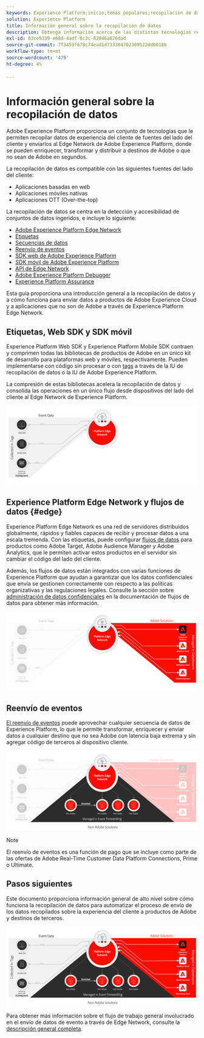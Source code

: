 ```yaml
---
keywords: Experience Platform;inicio;temas populares;recopilación de datos;launch;sdk web
solution: Experience Platform
title: Información general sobre la recopilación de datos
description: Obtenga información acerca de las distintas tecnologías relacionadas con la recopilación de datos sobre experiencias de los clientes en Adobe Experience Platform.
exl-id: 03ce5339-e68d-4adf-8c3c-82846a626dad
source-git-commit: 7f3459f678c74ead1d733304702309522dd0018b
workflow-type: tm+mt
source-wordcount: '479'
ht-degree: 4%

---
```


# Información general sobre la recopilación de datos

Adobe Experience Platform proporciona un conjunto de tecnologías que le permiten recopilar datos de experiencia del cliente de fuentes del lado del cliente y enviarlos al Edge Network de Adobe Experience Platform, donde se pueden enriquecer, transformar y distribuir a destinos de Adobe o que no sean de Adobe en segundos.

La recopilación de datos es compatible con las siguientes fuentes del lado del cliente:

* Aplicaciones basadas en web
* Aplicaciones móviles nativas
* Aplicaciones OTT (Over-the-top)

La recopilación de datos se centra en la detección y accesibilidad de conjuntos de datos ingeridos, e incluye lo siguiente:

* [Adobe Experience Platform Edge Network](https://experienceleague.adobe.com/docs/web-sdk-learn/tutorials/introduction-to-web-sdk-and-edge-network.html)
* [Etiquetas](../tags/home.md)
* [Secuencias de datos](../datastreams/overview.md)
* [Reenvío de eventos](../tags/ui/event-forwarding/overview.md)
* [SDK web de Adobe Experience Platform](../web-sdk/home.md)
* [SDK móvil de Adobe Experience Platform](https://developer.adobe.com/client-sdks/documentation/)
* [API de Edge Network](https://developer.adobe.com/data-collection-apis/docs/api/)
* [Adobe Experience Platform Debugger](https://chrome.google.com/webstore/detail/adobe-experience-platform/bfnnokhpnncpkdmbokanobigaccjkpob?hl=en)
* [Experience Platform Assurance](../assurance/home.md)


Esta guía proporciona una introducción general a la recopilación de datos y a cómo funciona para enviar datos a productos de Adobe Experience Cloud y a aplicaciones que no son de Adobe a través de Experience Platform Edge Network.

## Etiquetas, Web SDK y SDK móvil

Experience Platform Web SDK y Experience Platform Mobile SDK contraen y comprimen todas las bibliotecas de productos de Adobe en un único kit de desarrollo para plataformas web y móviles, respectivamente. Pueden implementarse con código sin procesar o con [tags](../tags/home.md) a través de la IU de recopilación de datos o la IU de Adobe Experience Platform.

La compresión de estas bibliotecas acelera la recopilación de datos y consolida las operaciones en un único flujo desde dispositivos del lado del cliente al Edge Network de Experience Platform.

![Etiquetas, Web SDK, SDK móvil](./images/home/tags-sdks.png)

## Experience Platform Edge Network y flujos de datos {#edge}

Experience Platform Edge Network es una red de servidores distribuidos globalmente, rápidos y fiables capaces de recibir y procesar datos a una escala tremenda. Con las etiquetas, puede configurar [flujos de datos](../datastreams/overview.md) para productos como Adobe Target, Adobe Audience Manager y Adobe Analytics, que le permiten activar estos productos en el servidor sin cambiar el código del lado del cliente.

Además, los flujos de datos están integrados con varias funciones de Experience Platform que ayudan a garantizar que los datos confidenciales que envía se gestionen correctamente con respecto a las políticas organizativas y las regulaciones legales. Consulte la sección sobre [administración de datos confidenciales](../datastreams/overview.md#sensitive) en la documentación de flujos de datos para obtener más información.

![Flujos de datos y soluciones de Adobe](./images/home/adobe-solutions.png)

## Reenvío de eventos

[El reenvío de eventos](../tags/ui/event-forwarding/overview.md) puede aprovechar cualquier secuencia de datos de Experience Platform, lo que le permite transformar, enriquecer y enviar datos a cualquier destino que no sea Adobe con latencia baja extrema y sin agregar código de terceros al dispositivo cliente.

![Reenvío de eventos](./images/home/event-forwarding.png)

>[!NOTE]
>
>El reenvío de eventos es una función de pago que se incluye como parte de las ofertas de Adobe Real-Time Customer Data Platform Connections, Prime o Ultimate.

## Pasos siguientes

Este documento proporciona información general de alto nivel sobre cómo funciona la recopilación de datos para automatizar el proceso de envío de los datos recopilados sobre la experiencia del cliente a productos de Adobe y destinos de terceros.

![Marco de recopilación de datos](./images/home/collection.png)

Para obtener más información sobre el flujo de trabajo general involucrado en el envío de datos de evento a través de Edge Network, consulte la [descripción general completa](./e2e.md).
